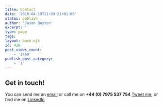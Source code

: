 ```yaml
---
title: Contact
date: '2010-04-19T21:09:21+01:00'
status: publish
author: 'Jason Bayton'
excerpt: ''
type: page
tags: 
layout: base.njk
id: 426
post_views_count:
    - '1469'
publish_post_category:
    - '1'
---
```

Get in touch!
-------------

You can send me an [email](mailto:jason@bayton.org) or call me on **+44 (0) 7975 537 754**
[Tweet me](https://twitter.com/jasonbayton), or find me on [LinkedIn](https://linkedin.com/in/jasonbayton)